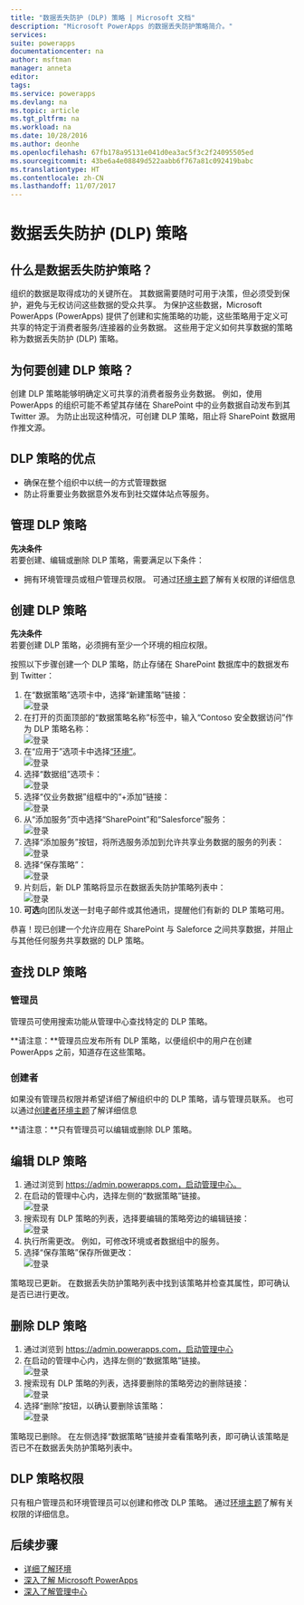 ```yaml
---
title: "数据丢失防护 (DLP) 策略 | Microsoft 文档"
description: "Microsoft PowerApps 的数据丢失防护策略简介。"
services: 
suite: powerapps
documentationcenter: na
author: msftman
manager: anneta
editor: 
tags: 
ms.service: powerapps
ms.devlang: na
ms.topic: article
ms.tgt_pltfrm: na
ms.workload: na
ms.date: 10/28/2016
ms.author: deonhe
ms.openlocfilehash: 67fb178a95131e041d0ea3ac5f3c2f24095505ed
ms.sourcegitcommit: 43be6a4e08849d522aabb6f767a81c092419babc
ms.translationtype: HT
ms.contentlocale: zh-CN
ms.lasthandoff: 11/07/2017
---
```

# <a name="data-loss-prevention-dlp-policies"></a>数据丢失防护 (DLP) 策略
## <a name="what-is-a-data-loss-prevention-policy"></a>什么是数据丢失防护策略？
组织的数据是取得成功的关键所在。 其数据需要随时可用于决策，但必须受到保护，避免与无权访问这些数据的受众共享。 为保护这些数据，Microsoft PowerApps (PowerApps) 提供了创建和实施策略的功能，这些策略用于定义可共享的特定于消费者服务/连接器的业务数据。 这些用于定义如何共享数据的策略称为数据丢失防护 (DLP) 策略。  

## <a name="why-create-a-dlp-policy"></a>为何要创建 DLP 策略？
创建 DLP 策略能够明确定义可共享的消费者服务业务数据。 例如，使用 PowerApps 的组织可能不希望其存储在 SharePoint 中的业务数据自动发布到其 Twitter 源。 为防止出现这种情况，可创建 DLP 策略，阻止将 SharePoint 数据用作推文源。

## <a name="benefits-of-a-dlp-policy"></a>DLP 策略的优点
* 确保在整个组织中以统一的方式管理数据  
* 防止将重要业务数据意外发布到社交媒体站点等服务。   

## <a name="managing-dlp-policies"></a>管理 DLP 策略
**先决条件**  
若要创建、编辑或删除 DLP 策略，需要满足以下条件：

* 拥有环境管理员或租户管理员权限。 可通过[环境主题](environments-administration.md)了解有关权限的详细信息

## <a name="create-a-dlp-policy"></a>创建 DLP 策略
**先决条件**  
若要创建 DLP 策略，必须拥有至少一个环境的相应权限。  

按照以下步骤创建一个 DLP 策略，防止存储在 SharePoint 数据库中的数据发布到 Twitter：  

1. 在“数据策略”选项卡中，选择“新建策略”链接：  
   ![登录](./media/prevent-data-loss/create-policy-1.png)    
2. 在打开的页面顶部的“数据策略名称”标签中，输入“Contoso 安全数据访问”作为 DLP 策略名称：   
   ![登录](./media/prevent-data-loss/create-policy-2.png)  
3. 在“应用于”选项卡中选择[“环境”](environments-administration.md)。  
   ![登录](./media/prevent-data-loss/create-policy-3.png)  
4. 选择“数据组”选项卡：  
   ![登录](./media/prevent-data-loss/create-policy-4.png)  
5. 选择“仅业务数据”组框中的“+添加”链接：    
   ![登录](./media/prevent-data-loss/create-policy-5.png)  
6. 从“添加服务”页中选择“SharePoint”和“Salesforce”服务：  
   ![登录](./media/prevent-data-loss/create-policy-6.png)  
7. 选择“添加服务”按钮，将所选服务添加到允许共享业务数据的服务的列表：    
   ![登录](./media/prevent-data-loss/create-policy-7.png)  
8. 选择“保存策略”：  
   ![登录](./media/prevent-data-loss/create-policy-8.png)  
9. 片刻后，新 DLP 策略将显示在数据丢失防护策略列表中：  
   ![登录](./media/prevent-data-loss/create-policy-9.png)  
10. **可选**向团队发送一封电子邮件或其他通讯，提醒他们有新的 DLP 策略可用。

恭喜！现已创建一个允许应用在 SharePoint 与 Saleforce 之间共享数据，并阻止与其他任何服务共享数据的 DLP 策略。  

## <a name="find-a-dlp-policy"></a>查找 DLP 策略
### <a name="admins"></a>管理员
管理员可使用搜索功能从管理中心查找特定的 DLP 策略。  

**请注意：**管理员应发布所有 DLP 策略，以便组织中的用户在创建 PowerApps 之前，知道存在这些策略。

### <a name="makers"></a>创建者
如果没有管理员权限并希望详细了解组织中的 DLP 策略，请与管理员联系。 也可以通过[创建者环境主题](environments-overview.md)了解详细信息  

**请注意：**只有管理员可以编辑或删除 DLP 策略。  

## <a name="edit-a-dlp-policy"></a>编辑 DLP 策略
1. 通过浏览到 https://admin.powerapps.com，启动管理中心。   
2. 在启动的管理中心内，选择左侧的“数据策略”链接。  
   ![登录](./media/prevent-data-loss/2.png)  
3. 搜索现有 DLP 策略的列表，选择要编辑的策略旁边的编辑链接：  
   ![登录](./media/prevent-data-loss/3.png)  
4. 执行所需更改。 例如，可修改环境或者数据组中的服务。  
5. 选择“保存策略”保存所做更改：  
   ![登录](./media/prevent-data-loss/create-policy-8.png)  

策略现已更新。 在数据丢失防护策略列表中找到该策略并检查其属性，即可确认是否已进行更改。   

## <a name="delete-a-dlp-policy"></a>删除 DLP 策略
1. 通过浏览到 https://admin.powerapps.com，启动管理中心    
2. 在启动的管理中心内，选择左侧的“数据策略”链接。  
   ![登录](./media/prevent-data-loss/2.png)  
3. 搜索现有 DLP 策略的列表，选择要删除的策略旁边的删除链接：  
   ![登录](./media/prevent-data-loss/3-delete.png)  
4. 选择“删除”按钮，以确认要删除该策略：  
   ![登录](./media/prevent-data-loss/4.png)  

策略现已删除。 在左侧选择“数据策略”链接并查看策略列表，即可确认该策略是否已不在数据丢失防护策略列表中。   

## <a name="dlp-policy-permissions"></a>DLP 策略权限
只有租户管理员和环境管理员可以创建和修改 DLP 策略。 通过[环境主题](environments-administration.md)了解有关权限的详细信息。  

## <a name="next-steps"></a>后续步骤
* [详细了解环境](environments-administration.md)  
* [深入了解 Microsoft PowerApps](getting-started.md)  
* [深入了解管理中心](introduction-to-the-admin-center.md)  

